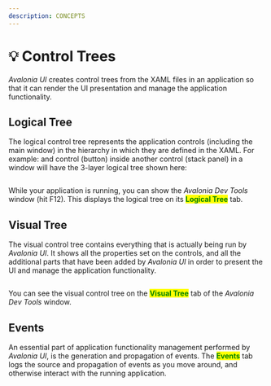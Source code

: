 ```yaml
---
description: CONCEPTS
---
```


# 💡 Control Trees

_Avalonia UI_ creates control trees from the XAML files in an application so that it can render the UI presentation and manage the application functionality.  &#x20;

## Logical Tree

The logical control tree represents the application controls (including the main window) in the hierarchy in which they are defined in the XAML. For example: and control (button) inside another control (stack panel) in a window will have the 3-layer logical tree shown here:

<figure><img src="../.gitbook/assets/image (61).png" alt=""><figcaption></figcaption></figure>

While your application is running, you can show the _Avalonia Dev Tools_ window (hit F12). This displays the logical tree on its <mark style="color:green;">**Logical Tree**</mark> tab.

## Visual Tree&#x20;

The visual control tree contains everything that is actually being run by _Avalonia UI_. It shows all the properties set on the controls, and all the additional parts that have been added by _Avalonia UI_ in order to present the UI and manage the application functionality. &#x20;

<figure><img src="../.gitbook/assets/image (15) (2).png" alt=""><figcaption></figcaption></figure>

You can see the visual control tree on the <mark style="color:green;">**Visual Tree**</mark> tab of the _Avalonia Dev Tools_ window.

## Events&#x20;

An essential part of application functionality management performed by _Avalonia UI_, is the generation and propagation of events. The <mark style="color:green;">**Events**</mark> tab logs the source and propagation of events as you move around, and otherwise interact with the running application.

<figure><img src="../.gitbook/assets/image (1) (1) (2).png" alt=""><figcaption></figcaption></figure>
